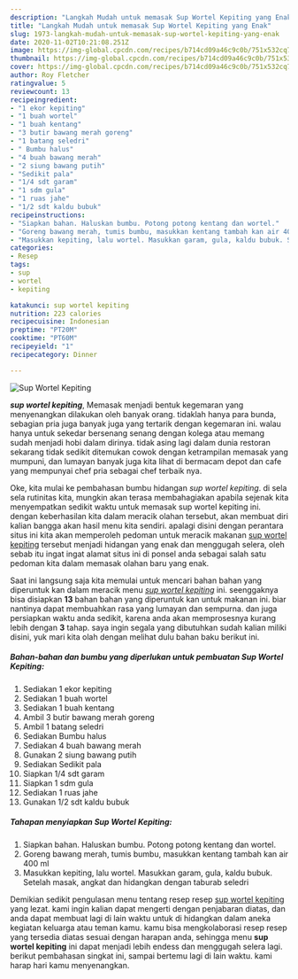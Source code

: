```yaml
---
description: "Langkah Mudah untuk memasak Sup Wortel Kepiting yang Enak"
title: "Langkah Mudah untuk memasak Sup Wortel Kepiting yang Enak"
slug: 1973-langkah-mudah-untuk-memasak-sup-wortel-kepiting-yang-enak
date: 2020-11-02T10:21:08.251Z
image: https://img-global.cpcdn.com/recipes/b714cd09a46c9c0b/751x532cq70/sup-wortel-kepiting-foto-resep-utama.jpg
thumbnail: https://img-global.cpcdn.com/recipes/b714cd09a46c9c0b/751x532cq70/sup-wortel-kepiting-foto-resep-utama.jpg
cover: https://img-global.cpcdn.com/recipes/b714cd09a46c9c0b/751x532cq70/sup-wortel-kepiting-foto-resep-utama.jpg
author: Roy Fletcher
ratingvalue: 5
reviewcount: 13
recipeingredient:
- "1 ekor kepiting"
- "1 buah wortel"
- "1 buah kentang"
- "3 butir bawang merah goreng"
- "1 batang seledri"
- " Bumbu halus"
- "4 buah bawang merah"
- "2 siung bawang putih"
- "Sedikit pala"
- "1/4 sdt garam"
- "1 sdm gula"
- "1 ruas jahe"
- "1/2 sdt kaldu bubuk"
recipeinstructions:
- "Siapkan bahan. Haluskan bumbu. Potong potong kentang dan wortel."
- "Goreng bawang merah, tumis bumbu, masukkan kentang tambah kan air 400 ml"
- "Masukkan kepiting, lalu wortel. Masukkan garam, gula, kaldu bubuk. Setelah masak, angkat dan hidangkan dengan taburab seledri"
categories:
- Resep
tags:
- sup
- wortel
- kepiting

katakunci: sup wortel kepiting 
nutrition: 223 calories
recipecuisine: Indonesian
preptime: "PT20M"
cooktime: "PT60M"
recipeyield: "1"
recipecategory: Dinner

---
```



![Sup Wortel Kepiting](https://img-global.cpcdn.com/recipes/b714cd09a46c9c0b/751x532cq70/sup-wortel-kepiting-foto-resep-utama.jpg)

<b><i>sup wortel kepiting</i></b>, Memasak menjadi bentuk kegemaran yang menyenangkan dilakukan oleh banyak orang. tidaklah hanya para bunda, sebagian pria juga banyak juga yang tertarik dengan kegemaran ini. walau hanya untuk sekedar bersenang senang dengan kolega atau memang sudah menjadi hobi dalam dirinya. tidak asing lagi dalam dunia restoran sekarang tidak sedikit ditemukan cowok dengan ketrampilan memasak yang mumpuni, dan lumayan banyak juga kita lihat di bermacam depot dan cafe yang mempunyai chef pria sebagai chef terbaik nya.



Oke, kita mulai ke pembahasan bumbu hidangan <i>sup wortel kepiting</i>. di sela sela rutinitas kita, mungkin akan terasa membahagiakan apabila sejenak kita menyempatkan sedikit waktu untuk memasak sup wortel kepiting ini. dengan keberhasilan kita dalam meracik olahan tersebut, akan membuat diri kalian bangga akan hasil menu kita sendiri. apalagi disini dengan perantara situs ini kita akan memperoleh pedoman untuk meracik makanan <u>sup wortel kepiting</u> tersebut menjadi hidangan yang enak dan menggugah selera, oleh sebab itu ingat ingat alamat situs ini di ponsel anda sebagai salah satu pedoman kita dalam memasak olahan baru yang enak.


Saat ini langsung saja kita memulai untuk mencari bahan bahan yang diperuntuk kan dalam meracik menu <u><i>sup wortel kepiting</i></u> ini. seenggaknya bisa disiapkan <b>13</b> bahan bahan yang diperuntuk kan untuk makanan ini. biar nantinya dapat membuahkan rasa yang lumayan dan sempurna. dan juga persiapkan waktu anda sedikit, karena anda akan memprosesnya kurang lebih dengan <b>3</b> tahap. saya ingin segala yang dibutuhkan sudah kalian miliki disini, yuk mari kita olah dengan melihat dulu bahan baku berikut ini.

<!--inarticleads1-->

##### Bahan-bahan dan bumbu yang diperlukan untuk pembuatan Sup Wortel Kepiting:

1. Sediakan 1 ekor kepiting
1. Sediakan 1 buah wortel
1. Sediakan 1 buah kentang
1. Ambil 3 butir bawang merah goreng
1. Ambil 1 batang seledri
1. Sediakan  Bumbu halus
1. Sediakan 4 buah bawang merah
1. Gunakan 2 siung bawang putih
1. Sediakan Sedikit pala
1. Siapkan 1/4 sdt garam
1. Siapkan 1 sdm gula
1. Sediakan 1 ruas jahe
1. Gunakan 1/2 sdt kaldu bubuk




<!--inarticleads2-->

##### Tahapan menyiapkan Sup Wortel Kepiting:

1. Siapkan bahan. Haluskan bumbu. Potong potong kentang dan wortel.
1. Goreng bawang merah, tumis bumbu, masukkan kentang tambah kan air 400 ml
1. Masukkan kepiting, lalu wortel. Masukkan garam, gula, kaldu bubuk. Setelah masak, angkat dan hidangkan dengan taburab seledri




Demikian sedikit pengulasan menu tentang resep resep <u>sup wortel kepiting</u> yang lezat. kami ingin kalian dapat mengerti dengan penjabaran diatas, dan anda dapat membuat lagi di lain waktu untuk di hidangkan dalam aneka kegiatan keluarga atau teman kamu. kamu bisa mengkolaborasi resep resep yang tersedia diatas sesuai dengan harapan anda, sehingga menu <b>sup wortel kepiting</b> ini dapat menjadi lebih endess dan menggugah selera lagi. berikut pembahasan singkat ini, sampai bertemu lagi di lain waktu. kami harap hari kamu menyenangkan.
